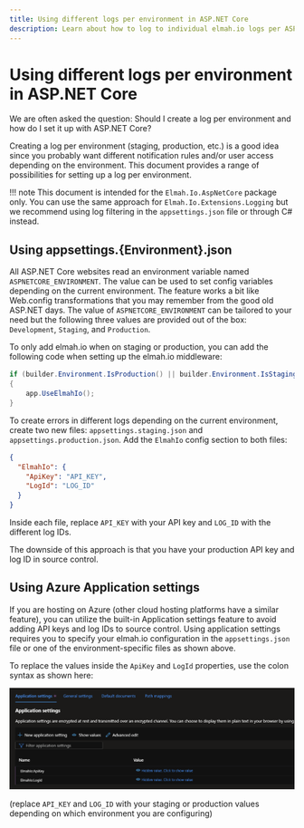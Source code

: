 ```yaml
---
title: Using different logs per environment in ASP.NET Core
description: Learn about how to log to individual elmah.io logs per ASP.NET Core environment. Let you set up notifications, apps and more for production only.
---
```


# Using different logs per environment in ASP.NET Core

We are often asked the question: Should I create a log per environment and how do I set it up with ASP.NET Core?

Creating a log per environment (staging, production, etc.) is a good idea since you probably want different notification rules and/or user access depending on the environment. This document provides a range of possibilities for setting up a log per environment.

!!! note
    This document is intended for the `Elmah.Io.AspNetCore` package only. You can use the same approach for `Elmah.Io.Extensions.Logging` but we recommend using log filtering in the `appsettings.json` file or through C# instead.

## Using appsettings.{Environment}.json

All ASP.NET Core websites read an environment variable named `ASPNETCORE_ENVIRONMENT`. The value can be used to set config variables depending on the current environment. The feature works a bit like Web.config transformations that you may remember from the good old ASP.NET days. The value of `ASPNETCORE_ENVIRONMENT` can be tailored to your need but the following three values are provided out of the box: `Development`, `Staging`, and `Production`.

To only add elmah.io when on staging or production, you can add the following code when setting up the elmah.io middleware:

```csharp
if (builder.Environment.IsProduction() || builder.Environment.IsStaging())
{
    app.UseElmahIo();
}
```

To create errors in different logs depending on the current environment, create two new files: `appsettings.staging.json` and `appsettings.production.json`. Add the `ElmahIo` config section to both files:

```json
{
  "ElmahIo": {
    "ApiKey": "API_KEY",
    "LogId": "LOG_ID"
  }
}
```

Inside each file, replace `API_KEY` with your API key and `LOG_ID` with the different log IDs.

The downside of this approach is that you have your production API key and log ID in source control.

## Using Azure Application settings

If you are hosting on Azure (other cloud hosting platforms have a similar feature), you can utilize the built-in Application settings feature to avoid adding API keys and log IDs to source control. Using application settings requires you to specify your elmah.io configuration in the `appsettings.json` file or one of the environment-specific files as shown above.

To replace the values inside the `ApiKey` and `LogId` properties, use the colon syntax as shown here:

![Azure Application settings](images/azure-application-settings-v2.png)

(replace `API_KEY` and `LOG_ID` with your staging or production values depending on which environment you are configuring)